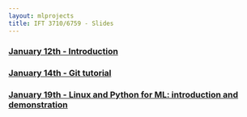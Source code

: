 ```yaml
---
layout: mlprojects
title: IFT 3710/6759 - Slides
---
```


### [January 12th - Introduction](20220112-introduction)

### [January 14th - Git tutorial](20220114-git)

### [January 19th - Linux and Python for ML: introduction and demonstration](20220119-linux-python)

